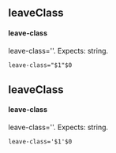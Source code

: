 ## leaveClass
#### leave-class
leave-class=''. Expects: string.
```html
leave-class="$1"$0
```

## leaveClass
#### leave-class
leave-class=''. Expects: string.
```
leave-class='$1'$0
```